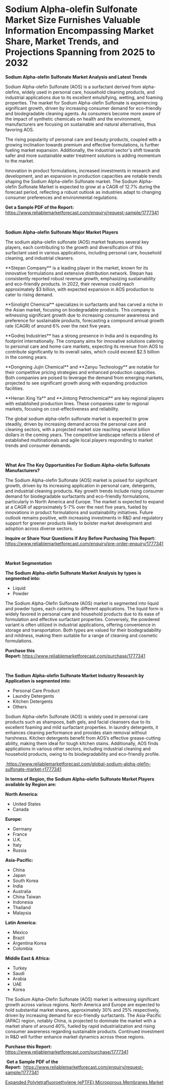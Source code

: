 <p><h1>Sodium Alpha-olefin Sulfonate Market Size Furnishes Valuable Information Encompassing Market Share, Market Trends, and Projections Spanning from 2025 to 2032</h1></p><p><strong>Sodium Alpha-olefin Sulfonate Market Analysis and Latest Trends</strong></p>
<p><p>Sodium Alpha-olefin Sulfonate (AOS) is a surfactant derived from alpha-olefins, widely used in personal care, household cleaning products, and industrial applications due to its excellent emulsifying, wetting, and foaming properties. The market for Sodium Alpha-olefin Sulfonate is experiencing significant growth, driven by increasing consumer demand for eco-friendly and biodegradable cleaning agents. As consumers become more aware of the impact of synthetic chemicals on health and the environment, manufacturers are focusing on sustainable and natural alternatives, thus favoring AOS.</p><p>The rising popularity of personal care and beauty products, coupled with a growing inclination towards premium and effective formulations, is further fueling market expansion. Additionally, the industrial sector's shift towards safer and more sustainable water treatment solutions is adding momentum to the market. </p><p>Innovation in product formulations, increased investments in research and development, and an expansion in production capacities are notable trends shaping the Sodium Alpha-olefin Sulfonate market. The Sodium Alpha-olefin Sulfonate Market is expected to grow at a CAGR of 12.7% during the forecast period, reflecting a robust outlook as industries adapt to changing consumer preferences and environmental regulations.</p></p>
<p><strong>Get a Sample PDF of the Report:&nbsp;</strong> <a href="https://www.reliablemarketforecast.com/enquiry/request-sample/1777341?utm_campaign=3538&utm_medium=2&utm_source=Github&utm_content=ia&utm_term=03042025&utm_id=sodium-alpha-olefin-sulfonate">https://www.reliablemarketforecast.com/enquiry/request-sample/1777341</a></p>
<p>&nbsp;</p>
<p><strong>Sodium Alpha-olefin Sulfonate Major Market Players</strong></p>
<p><p>The sodium alpha-olefin sulfonate (AOS) market features several key players, each contributing to the growth and diversification of this surfactant used in various applications, including personal care, household cleaning, and industrial cleaners.</p><p>**Stepan Company** is a leading player in the market, known for its innovative formulations and extensive distribution network. Stepan has consistently reported robust revenue growth, emphasizing sustainability and eco-friendly products. In 2022, their revenue could reach approximately $3 billion, with expected expansion in AOS production to cater to rising demand.</p><p>**Sinolight Chemical** specializes in surfactants and has carved a niche in the Asian market, focusing on biodegradable products. This company is witnessing significant growth due to increasing consumer awareness and preference for sustainable products, forecasting a compound annual growth rate (CAGR) of around 6% over the next five years.</p><p>**Godrej Industries** has a strong presence in India and is expanding its footprint internationally. The company aims for innovative solutions catering to personal care and home care markets, expecting its revenue from AOS to contribute significantly to its overall sales, which could exceed $2.5 billion in the coming years.</p><p>**Dongming Jujin Chemical** and **Zanyu Technology** are notable for their competitive pricing strategies and enhanced production capacities. Both companies are poised to leverage the demand from emerging markets, projected to see significant growth along with expanding production facilities.</p><p>**Henan Xing Ya** and **Jintong Petrochemical** are key regional players with established production lines. These companies cater to regional markets, focusing on cost-effectiveness and reliability.</p><p>The global sodium alpha-olefin sulfonate market is expected to grow steadily, driven by increasing demand across the personal care and cleaning sectors, with a projected market size reaching several billion dollars in the coming years. The competitive landscape reflects a blend of established multinationals and agile local players responding to market trends and consumer demands.</p></p>
<p>&nbsp;</p>
<p><strong>What Are The Key Opportunities For Sodium Alpha-olefin Sulfonate Manufacturers?</strong></p>
<p><p>The Sodium Alpha-olefin Sulfonate (AOS) market is poised for significant growth, driven by its increasing application in personal care, detergents, and industrial cleaning products. Key growth trends include rising consumer demand for biodegradable surfactants and eco-friendly formulations, particularly in North America and Europe. The market is expected to expand at a CAGR of approximately 5-7% over the next five years, fueled by innovations in product formulations and sustainability initiatives. Future outlook remains positive, with increasing investments in R&D and regulatory support for greener products likely to bolster market development and adoption across diverse sectors.</p></p>
<p><strong>Inquire or Share Your Questions If Any Before Purchasing This Report:</strong> <a href="https://www.reliablemarketforecast.com/enquiry/pre-order-enquiry/1777341?utm_campaign=3538&utm_medium=2&utm_source=Github&utm_content=ia&utm_term=03042025&utm_id=sodium-alpha-olefin-sulfonate">https://www.reliablemarketforecast.com/enquiry/pre-order-enquiry/1777341</a></p>
<p>&nbsp;</p>
<p><strong>Market Segmentation</strong></p>
<p><strong>The Sodium Alpha-olefin Sulfonate Market Analysis by types is segmented into:</strong></p>
<p><ul><li>Liquid</li><li>Powder</li></ul></p>
<p><p>The Sodium Alpha-Olefin Sulfonate (AOS) market is segmented into liquid and powder types, each catering to different applications. The liquid form is widely favored in personal care and household products due to its ease of formulation and effective surfactant properties. Conversely, the powdered variant is often utilized in industrial applications, offering convenience in storage and transportation. Both types are valued for their biodegradability and mildness, making them suitable for a range of cleaning and cosmetic formulations.</p></p>
<p><strong>Purchase this Report:&nbsp;</strong><a href="https://www.reliablemarketforecast.com/purchase/1777341?utm_campaign=3538&utm_medium=2&utm_source=Github&utm_content=ia&utm_term=03042025&utm_id=sodium-alpha-olefin-sulfonate">https://www.reliablemarketforecast.com/purchase/1777341</a></p>
<p>&nbsp;</p>
<p><strong>The Sodium Alpha-olefin Sulfonate Market Industry Research by Application is segmented into:</strong></p>
<p><ul><li>Personal Care Product</li><li>Laundry Detergents</li><li>Kitchen Detergents</li><li>Others</li></ul></p>
<p><p>Sodium Alpha-olefin Sulfonate (AOS) is widely used in personal care products such as shampoos, bath gels, and facial cleansers due to its excellent foaming and mild surfactant properties. In laundry detergents, it enhances cleaning performance and provides stain removal without harshness. Kitchen detergents benefit from AOS’s effective grease-cutting ability, making them ideal for tough kitchen stains. Additionally, AOS finds applications in various other sectors, including industrial cleaning and household products, owing to its biodegradability and eco-friendly profile.</p></p>
<p><a href="https://www.reliablemarketforecast.com/global-sodium-alpha-olefin-sulfonate-market-r1777341?utm_campaign=3538&utm_medium=2&utm_source=Github&utm_content=ia&utm_term=03042025&utm_id=sodium-alpha-olefin-sulfonate">&nbsp;https://www.reliablemarketforecast.com/global-sodium-alpha-olefin-sulfonate-market-r1777341</a></p>
<p><strong>In terms of Region, the Sodium Alpha-olefin Sulfonate Market Players available by Region are:</strong></p>
<p>
    <p> <strong> North America: </strong>
        <ul>
            <li>United States</li>
            <li>Canada</li>
        </ul>
        </p> 
    <p> <strong> Europe: </strong>
        <ul>
            <li>Germany</li>
            <li>France</li>
            <li>U.K.</li>
            <li>Italy</li>
            <li>Russia</li>
        </ul>
        </p> 
    <p> <strong> Asia-Pacific: </strong>
        <ul>
            <li>China</li>
            <li>Japan</li>
            <li>South Korea</li>
            <li>India</li>
            <li>Australia</li>
            <li>China Taiwan</li>
            <li>Indonesia</li>
            <li>Thailand</li>
            <li>Malaysia</li>
        </ul>
        </p> 
    <p> <strong> Latin America: </strong>
        <ul>
            <li>Mexico</li>
            <li>Brazil</li>
            <li>Argentina Korea</li>
            <li>Colombia</li>
        </ul>
        </p> 
    <p> <strong> Middle East & Africa: </strong>
        <ul>
            <li>Turkey</li>
            <li>Saudi</li>
            <li>Arabia</li>
            <li>UAE</li>
            <li>Korea</li>
        </ul>
    </p>
    </p>
<p><p>The Sodium Alpha-Olefin Sulfonate (AOS) market is witnessing significant growth across various regions. North America and Europe are expected to hold substantial market shares, approximately 30% and 25% respectively, driven by increasing demand for eco-friendly surfactants. The Asia-Pacific (APAC) region, notably China, is projected to dominate the market with a market share of around 40%, fueled by rapid industrialization and rising consumer awareness regarding sustainable products. Continued investment in R&D will further enhance market dynamics across these regions.</p></p>
<p><strong>Purchase this Report: </strong><a href="https://www.reliablemarketforecast.com/purchase/1777341?utm_campaign=3538&utm_medium=2&utm_source=Github&utm_content=ia&utm_term=03042025&utm_id=sodium-alpha-olefin-sulfonate">https://www.reliablemarketforecast.com/purchase/1777341</a></p>
<p>&nbsp;<strong>Get a Sample PDF of the Report:&nbsp;&nbsp;</strong><a href="https://www.reliablemarketforecast.com/enquiry/request-sample/1777341?utm_campaign=3538&utm_medium=2&utm_source=Github&utm_content=ia&utm_term=03042025&utm_id=sodium-alpha-olefin-sulfonate">https://www.reliablemarketforecast.com/enquiry/request-sample/1777341</a></p>
<p><strong></strong></p>
<p><p><a href="https://github.com/casimbrhelck/Market-Research-Report-List-1/blob/main/expanded-polytetrafluoroethylene-eptfe-microporous-membranes-market.md?utm_campaign=3538&utm_medium=2&utm_source=Github&utm_content=ia&utm_term=03042025&utm_id=sodium-alpha-olefin-sulfonate">Expanded Polytetrafluoroethylene (ePTFE) Microporous Membranes Market</a></p></p>